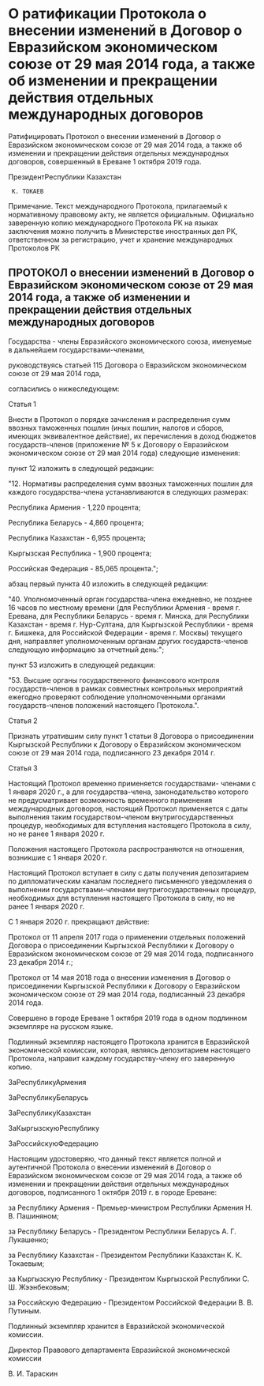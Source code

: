 # О ратификации Протокола о внесении изменений в Договор о Евразийском экономическом союзе от 29 мая 2014 года, а также об изменении и прекращении действия         отдельных международных договоров 

Ратифицировать Протокол о внесении изменений в Договор о Евразийском экономическом союзе от 29 мая 2014 года, а также об изменении и прекращении действия отдельных международных договоров, совершенный в Ереване 1 октября 2019 года.

ПрезидентРеспублики Казахстан

     К. ТОКАЕВ

Примечание. Текст международного Протокола, прилагаемый к нормативному правовому акту, не является официальным. Официально заверенную копию международного Протокола РК на языках заключения можно получить в Министерстве иностранных дел РК, ответственном за регистрацию, учет и хранение международных Протоколов РК

## ПРОТОКОЛ о внесении изменений в Договор о Евразийском экономическом союзе от 29 мая 2014 года, а также об изменении и прекращении действия отдельных международных договоров

Государства - члены Евразийского экономического союза, именуемые в дальнейшем государствами-членами,

руководствуясь статьей 115 Договора о Евразийском экономическом союзе от 29 мая 2014 года,

согласились о нижеследующем:

Статья 1

Внести в Протокол о порядке зачисления и распределения сумм ввозных таможенных пошлин (иных пошлин, налогов и сборов, имеющих эквивалентное действие), их перечисления в доход бюджетов государств-членов (приложение № 5 к Договору о Евразийском экономическом союзе от 29 мая 2014 года) следующие изменения:

пункт 12 изложить в следующей редакции:

"12. Нормативы распределения сумм ввозных таможенных пошлин для каждого государства-члена устанавливаются в следующих размерах:

Республика Армения - 1,220 процента;

Республика Беларусь - 4,860 процента;

Республика Казахстан - 6,955 процента;

Кыргызская Республика - 1,900 процента;

Российская Федерация - 85,065 процента.";

абзац первый пункта 40 изложить в следующей редакции:

"40. Уполномоченный орган государства-члена ежедневно, не позднее 16 часов по местному времени (для Республики Армения - время г. Еревана, для Республики Беларусь - время г. Минска, для Республики Казахстан - время г. Нур-Султана, для Кыргызской Республики - время г. Бишкека, для Российской Федерации - время г. Москвы) текущего дня, направляет уполномоченным органам других государств-членов следующую информацию за отчетный день:";

пункт 53 изложить в следующей редакции:

"53. Высшие органы государственного финансового контроля государств-членов в рамках совместных контрольных мероприятий ежегодно проверяют соблюдение уполномоченными органами государств-членов положений настоящего Протокола.".

Статья 2

Признать утратившим силу пункт 1 статьи 8 Договора о присоединении Кыргызской Республики к Договору о Евразийском экономическом союзе от 29 мая 2014 года, подписанного 23 декабря 2014 г.

Статья 3

Настоящий Протокол временно применяется государствами- членами с 1 января 2020 г., а для государства-члена, законодательство которого не предусматривает возможность временного применения международных договоров, настоящий Протокол применяется с даты выполнения таким государством-членом внутригосударственных процедур, необходимых для вступления настоящего Протокола в силу, но не ранее 1 января 2020 г.

Положения настоящего Протокола распространяются на отношения, возникшие с 1 января 2020 г.

Настоящий Протокол вступает в силу с даты получения депозитарием по дипломатическим каналам последнего письменного уведомления о выполнении государствами-членами внутригосударственных процедур, необходимых для вступления настоящего Протокола в силу, но не ранее 1 января 2020 г.

С 1 января 2020 г. прекращают действие:

Протокол от 11 апреля 2017 года о применении отдельных положений Договора о присоединении Кыргызской Республики к Договору о Евразийском экономическом союзе от 29 мая 2014 года, подписанного 23 декабря 2014 г.;

Протокол от 14 мая 2018 года о внесении изменения в Договор о присоединении Кыргызской Республики к Договору о Евразийском экономическом союзе от 29 мая 2014 года, подписанный 23 декабря 2014 года.

Совершено в городе Ереване 1 октября 2019 года в одном подлинном экземпляре на русском языке.

Подлинный экземпляр настоящего Протокола хранится в Евразийской экономической комиссии, которая, являясь депозитарием настоящего Протокола, направит каждому государству-члену его заверенную копию.

ЗаРеспубликуАрмения

ЗаРеспубликуБеларусь

ЗаРеспубликуКазахстан

ЗаКыргызскуюРеспублику

ЗаРоссийскуюФедерацию

Настоящим удостоверяю, что данный текст является полной и аутентичной Протокола о внесении изменений в Договор о Евразийском экономическом союзе от 29 мая 2014 года, а также об изменении и прекращении действия отдельных международных договоров, подписанного 1 октября 2019 г. в городе Ереване:

за Республику Армения - Премьер-министром Республики Армения Н. В. Пашиняном;

за Республику Беларусь - Президентом Республики Беларусь А. Г. Лукашенко;

за Республику Казахстан - Президентом Республики Казахстан К. К. Токаевым;

за Кыргызскую Республику - Президентом Кыргызской Республики С. Ш. Жээнбековым;

за Российскую Федерацию - Президентом Российской Федерации В. В. Путиным.

Подлинный экземпляр хранится в Евразийской экономической комиссии.

Директор Правового департамента Евразийской экономической комиссии

В. И. Тараскин

